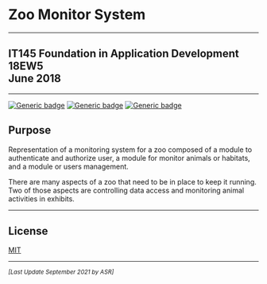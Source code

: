 # Zoo Monitor System

---

## IT145 Foundation in Application Development 18EW5<br/>June 2018

---

[![Generic badge](https://img.shields.io/badge/language-JAVA-blue.svg)](https://www.java.com) [![Generic badge](https://img.shields.io/badge/ide-NetBeans-purple.svg)](https://netbeans.apache.org/) [![Generic badge](https://img.shields.io/badge/license-MIT-orange.svg)](LICENSE)

## Purpose

Representation of a monitoring system for a zoo composed of a module to
authenticate and authorize user, a module for monitor animals or habitats,
and a module or users management.

There are many aspects of a zoo that need to be in place to keep it running.
Two of those aspects are controlling data access and monitoring animal
activities in exhibits.

---

## License

[MIT](LICENSE)

---

<small>_[Last Update September 2021 by ASR]_</small>